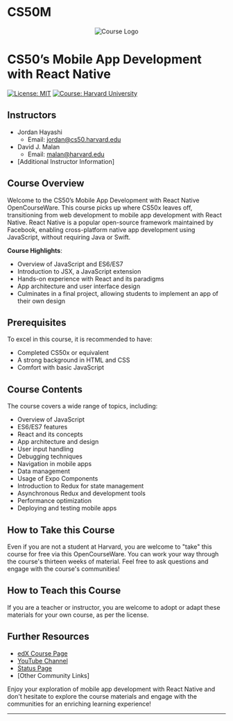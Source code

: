 # CS50M

<p align="center">
  <img src="https://your-image-url.com/your-image.png" alt="Course Logo">
</p>

# CS50’s Mobile App Development with React Native

[![License: MIT](https://img.shields.io/badge/License-MIT-blue.svg)](https://opensource.org/licenses/MIT)
[![Course: Harvard University](https://img.shields.io/badge/Course-Harvard%20University-red.svg)](https://your-course-link.com)

## Instructors

- Jordan Hayashi
  - Email: [jordan@cs50.harvard.edu](mailto:jordan@cs50.harvard.edu)
- David J. Malan
  - Email: [malan@harvard.edu](mailto:malan@harvard.edu)
- [Additional Instructor Information]

## Course Overview

Welcome to the CS50’s Mobile App Development with React Native OpenCourseWare. This course picks up where CS50x leaves off, transitioning from web development to mobile app development with React Native. React Native is a popular open-source framework maintained by Facebook, enabling cross-platform native app development using JavaScript, without requiring Java or Swift.

**Course Highlights**:

- Overview of JavaScript and ES6/ES7
- Introduction to JSX, a JavaScript extension
- Hands-on experience with React and its paradigms
- App architecture and user interface design
- Culminates in a final project, allowing students to implement an app of their own design

## Prerequisites

To excel in this course, it is recommended to have:

- Completed CS50x or equivalent
- A strong background in HTML and CSS
- Comfort with basic JavaScript

## Course Contents

The course covers a wide range of topics, including:

- Overview of JavaScript
- ES6/ES7 features
- React and its concepts
- App architecture and design
- User input handling
- Debugging techniques
- Navigation in mobile apps
- Data management
- Usage of Expo Components
- Introduction to Redux for state management
- Asynchronous Redux and development tools
- Performance optimization
- Deploying and testing mobile apps

## How to Take this Course

Even if you are not a student at Harvard, you are welcome to "take" this course for free via this OpenCourseWare. You can work your way through the course's thirteen weeks of material. Feel free to ask questions and engage with the course's communities!

## How to Teach this Course

If you are a teacher or instructor, you are welcome to adopt or adapt these materials for your own course, as per the license.

## Further Resources

- [edX Course Page](https://your-edx-course-link.com)
- [YouTube Channel](https://your-youtube-channel-link.com)
- [Status Page](https://status-page-link.com)
- [Other Community Links]

Enjoy your exploration of mobile app development with React Native and don't hesitate to explore the course materials and engage with the communities for an enriching learning experience!

---
